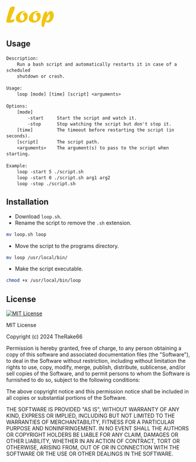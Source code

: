 ![Logo](https://raw.githubusercontent.com/TheRake66/loop/main/logo.png)



## Usage
```
Description:
    Run a bash script and automatically restarts it in case of a scheduled
    shutdown or crash.

Usage:
    loop [mode] [time] [script] <arguments>

Options:
    [mode]
        -start     Start the script and watch it.
        -stop      Stop watching the script but don't stop it.
    [time]         The timeout before restarting the script (in seconds).
    [script]       The script path.
    <arguments>    The argument(s) to pass to the script when starting.

Example:
    loop -start 5 ./script.sh
    loop -start 0 ./script.sh arg1 arg2
    loop -stop ./script.sh
```



## Installation
- Download `loop.sh`.
- Rename the script to remove the `.sh` extension.
```bash
mv loop.sh loop
```
- Move the script to the programs directory.
```bash
mv loop /usr/local/bin/
```
- Make the script executable.
```bash
chmod +x /usr/local/bin/loop
```



## License
[![MIT License](https://img.shields.io/badge/License-MIT-green.svg)](https://choosealicense.com/licenses/mit/)

MIT License

Copyright (c) 2024 TheRake66

Permission is hereby granted, free of charge, to any person obtaining a copy
of this software and associated documentation files (the "Software"), to deal
in the Software without restriction, including without limitation the rights
to use, copy, modify, merge, publish, distribute, sublicense, and/or sell
copies of the Software, and to permit persons to whom the Software is
furnished to do so, subject to the following conditions:

The above copyright notice and this permission notice shall be included in all
copies or substantial portions of the Software.

THE SOFTWARE IS PROVIDED "AS IS", WITHOUT WARRANTY OF ANY KIND, EXPRESS OR
IMPLIED, INCLUDING BUT NOT LIMITED TO THE WARRANTIES OF MERCHANTABILITY,
FITNESS FOR A PARTICULAR PURPOSE AND NONINFRINGEMENT. IN NO EVENT SHALL THE
AUTHORS OR COPYRIGHT HOLDERS BE LIABLE FOR ANY CLAIM, DAMAGES OR OTHER
LIABILITY, WHETHER IN AN ACTION OF CONTRACT, TORT OR OTHERWISE, ARISING FROM,
OUT OF OR IN CONNECTION WITH THE SOFTWARE OR THE USE OR OTHER DEALINGS IN THE
SOFTWARE.